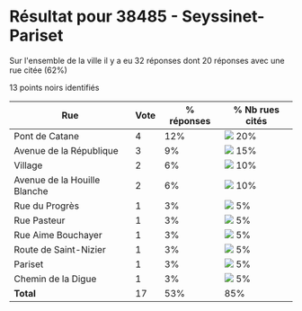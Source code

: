 # Résultat pour 38485 - Seyssinet-Pariset

Sur l'ensemble de la ville il y a eu 32 réponses dont 20 réponses avec une rue citée (62%)

13 points noirs identifiés

| Rue | Vote | % réponses | % Nb rues cités|
|-----|------|------------|----------------|
| Pont de Catane | 4 | 12% | <img src="../../img/bar_20.gif" />&nbsp;20%|
| Avenue de la République | 3 | 9% | <img src="../../img/bar_15.gif" />&nbsp;15%|
| Village | 2 | 6% | <img src="../../img/bar_10.gif" />&nbsp;10%|
| Avenue de la Houille Blanche | 2 | 6% | <img src="../../img/bar_10.gif" />&nbsp;10%|
| Rue du Progrès | 1 | 3% | <img src="../../img/bar_5.gif" />&nbsp;5%|
| Rue Pasteur | 1 | 3% | <img src="../../img/bar_5.gif" />&nbsp;5%|
| Rue Aime Bouchayer | 1 | 3% | <img src="../../img/bar_5.gif" />&nbsp;5%|
| Route de Saint-Nizier | 1 | 3% | <img src="../../img/bar_5.gif" />&nbsp;5%|
| Pariset | 1 | 3% | <img src="../../img/bar_5.gif" />&nbsp;5%|
| Chemin de la Digue | 1 | 3% | <img src="../../img/bar_5.gif" />&nbsp;5%|
| **Total** | 17 | 53% | 85%|
